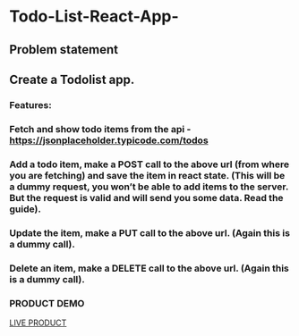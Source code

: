 # Todo-List-React-App-

## Problem statement
## Create a Todolist app.


### Features: 

### Fetch and show todo items from the api - https://jsonplaceholder.typicode.com/todos

### Add a todo item, make a POST call to the above url (from where you are fetching) and save the item in react state. (This will be a dummy request, you won’t be able to add items to the server. But the request is valid and will send you some data. Read the guide).

### Update the item, make a PUT call to the above url. (Again this is a dummy call).

### Delete an item, make a DELETE call to the above url. (Again this is a dummy call).


### PRODUCT DEMO
[LIVE PRODUCT](https://velvety-lollipop-4c8ee4.netlify.app/)


